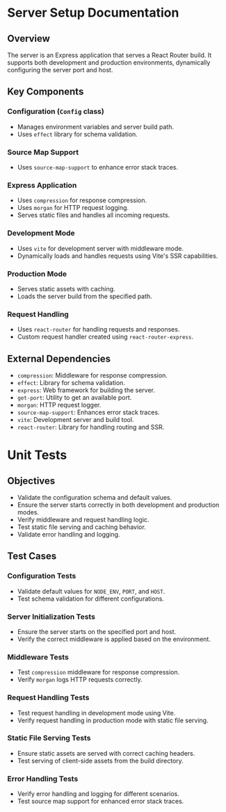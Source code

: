 # Server Setup Documentation

## Overview
The server is an Express application that serves a React Router build. It supports both development and production environments, dynamically configuring the server port and host.

## Key Components

### Configuration (`Config` class)
- Manages environment variables and server build path.
- Uses `effect` library for schema validation.

### Source Map Support
- Uses `source-map-support` to enhance error stack traces.

### Express Application
- Uses `compression` for response compression.
- Uses `morgan` for HTTP request logging.
- Serves static files and handles all incoming requests.

### Development Mode
- Uses `vite` for development server with middleware mode.
- Dynamically loads and handles requests using Vite's SSR capabilities.

### Production Mode
- Serves static assets with caching.
- Loads the server build from the specified path.

### Request Handling
- Uses `react-router` for handling requests and responses.
- Custom request handler created using `react-router-express`.

## External Dependencies
- `compression`: Middleware for response compression.
- `effect`: Library for schema validation.
- `express`: Web framework for building the server.
- `get-port`: Utility to get an available port.
- `morgan`: HTTP request logger.
- `source-map-support`: Enhances error stack traces.
- `vite`: Development server and build tool.
- `react-router`: Library for handling routing and SSR.

# Unit Tests

## Objectives
- Validate the configuration schema and default values.
- Ensure the server starts correctly in both development and production modes.
- Verify middleware and request handling logic.
- Test static file serving and caching behavior.
- Validate error handling and logging.

## Test Cases

### Configuration Tests
- Validate default values for `NODE_ENV`, `PORT`, and `HOST`.
- Test schema validation for different configurations.

### Server Initialization Tests
- Ensure the server starts on the specified port and host.
- Verify the correct middleware is applied based on the environment.

### Middleware Tests
- Test `compression` middleware for response compression.
- Verify `morgan` logs HTTP requests correctly.

### Request Handling Tests
- Test request handling in development mode using Vite.
- Verify request handling in production mode with static file serving.

### Static File Serving Tests
- Ensure static assets are served with correct caching headers.
- Test serving of client-side assets from the build directory.

### Error Handling Tests
- Verify error handling and logging for different scenarios.
- Test source map support for enhanced error stack traces.
